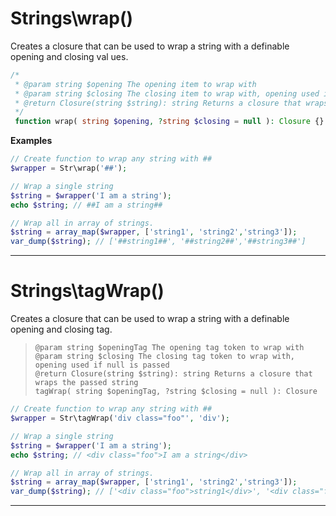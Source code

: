 # Strings\wrap()  
  
Creates a closure that can be used to wrap a string with a definable opening and closing val
ues.  
```php
/*
 * @param string $opening The opening item to wrap with 
 * @param string $closing The closing item to wrap with, opening used if null is passed 
 * @return Closure(string $string): string Returns a closure that wraps the passed string    
 */
 function wrap( string $opening, ?string $closing = null ): Closure {}
```
__Examples__
```php
// Create function to wrap any string with ## 
$wrapper = Str\wrap('##');

// Wrap a single string
$string = $wrapper('I am a string');
echo $string; // ##I am a string##

// Wrap all in array of strings.
$string = array_map($wrapper, ['string1', 'string2','string3']);
var_dump($string); // ['##string1##', '##string2##','##string3##']
```

***

# Strings\tagWrap()  

Creates a closure that can be used to wrap a string with a definable opening and closing tag.
   
> `@param string $openingTag The opening tag token to wrap with`   
> `@param string $closing The closing tag token to wrap with, opening used if null is passed`   
> `@return Closure(string $string): string Returns a closure that wraps the passed string`      
> `tagWrap( string $openingTag, ?string $closing = null ): Closure`  
   
```php
// Create function to wrap any string with ## 
$wrapper = Str\tagWrap('div class="foo"', 'div');

// Wrap a single string
$string = $wrapper('I am a string');
echo $string; // <div class="foo">I am a string</div>

// Wrap all in array of strings.
$string = array_map($wrapper, ['string1', 'string2','string3']);
var_dump($string); // ['<div class="foo">string1</div>', '<div class="foo">string2<...']
```

***